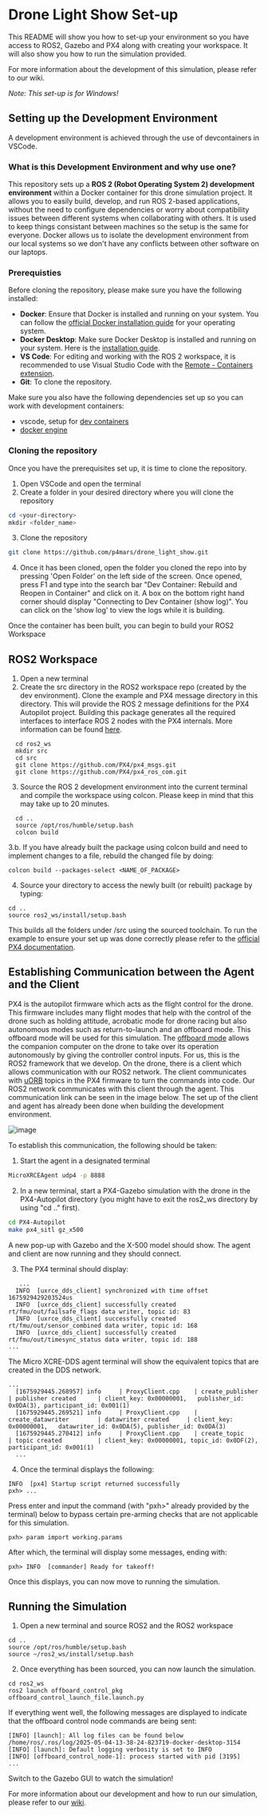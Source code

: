 # Drone Light Show Set-up
This README will show you how to set-up your environment so you have access to ROS2, Gazebo and PX4 along with creating your workspace. It will also show you how to run the simulation provided. 

For more information about the development of this simulation, please refer to our wiki. 

*Note: This set-up is for Windows!*
  
## Setting up the Development Environment 
A development environment is achieved through the use of devcontainers in VSCode. 

### What is this Development Environment and why use one?

This repository sets up a **ROS 2 (Robot Operating System 2) development environment** within a Docker container for this drone simulation project. It allows you to easily build, develop, and run ROS 2-based applications, without the need to configure dependencies or worry about compatibility issues between different systems when collaborating with others. It is used to keep things consistant between machines so the setup is the same for everyone. Docker allows us to isolate the development environment from our local systems so we don't have any conflicts between other software on our laptops. 

### Prerequisties
Before cloning the repository, please make sure you have the following installed: 

- **Docker**: Ensure that Docker is installed and running on your system. You can follow the [official Docker installation guide](https://docs.docker.com/get-docker/) for your operating system.
- **Docker Desktop**: Make sure Docker Desktop is installed and running on your system. Here is the [installation guide](https://www.docker.com/products/docker-desktop/).
- **VS Code**: For editing and working with the ROS 2 workspace, it is recommended to use Visual Studio Code with the [Remote - Containers extension](https://marketplace.visualstudio.com/items?itemName=ms-vscode-remote.remote-containers).
- **Git**: To clone the repository.

Make sure you also have the following dependencies set up so you can work with development containers:
- vscode, setup for [dev containers](https://code.visualstudio.com/docs/devcontainers/containers)
- [docker engine](https://docs.docker.com/engine/install/ubuntu/)

### Cloning the repository 

Once you have the prerequisites set up, it is time to clone the repository. 

1. Open VSCode and open the terminal 
2. Create a folder in your desired directory where you will clone the repository

```powershell
cd <your-directory>
mkdir <folder_name>
```
3. Clone the repository 
```bash
git clone https://github.com/p4mars/drone_light_show.git
```
4. Once it has been cloned, open the folder you cloned the repo into by pressing 'Open Folder' on the left side of the screen. Once opened, press F1 and type into the search bar "Dev Container: Rebuild and Reopen in Container" and click on it. A box on the bottom right hand corner should display "Connecting to Dev Container (show log)". You can click on the 'show log' to view the logs while it is building.

Once the container has been built, you can begin to build your ROS2 Workspace

## ROS2 Workspace 

1. Open a new terminal
2. Create the src directory in the ROS2 workspace repo (created by the dev environment). Clone the example and PX4 message directory in this directory. This will provide the ROS 2 message definitions for the PX4 Autopilot project. Building this package generates all the required interfaces to interface ROS 2 nodes with the PX4 internals. More information can be found [here](https://docs.px4.io/main/en/middleware/uxrce_dds.html#supported-uorb-messages). 
```
  cd ros2_ws
  mkdir src
  cd src
  git clone https://github.com/PX4/px4_msgs.git
  git clone https://github.com/PX4/px4_ros_com.git
```
3. Source the ROS 2 development environment into the current terminal and compile the workspace using colcon. Please keep in mind that this may take up to 20 minutes. 
```
  cd ..
  source /opt/ros/humble/setup.bash
  colcon build
```
3.b. If you have already built the package using colcon build and need to implement changes to a file, rebuild the changed file by doing:
```
colcon build --packages-select <NAME_OF_PACKAGE>
```

4. Source your directory to access the newly built (or rebuilt) package by typing:
```
cd ..
source ros2_ws/install/setup.bash
```

This builds all the folders under /src using the sourced toolchain. To run the example to ensure your set up was done correctly please refer to the [official PX4 documentation](https://docs.px4.io/main/en/ros2/user_guide.html#running-the-example). 

## Establishing Communication between the Agent and the Client 
PX4 is the autopilot firmware which acts as the flight control for the drone. This firmware includes many flight modes that help with the control of the drone such as holding attitude, acrobatic mode for drone racing but also autonomous modes such as return-to-launch and an offboard mode. This offboard mode will be used for this simulation. The [offboard mode](https://docs.px4.io/main/en/flight_modes/offboard.html) allows the companion computer on the drone to take over its operation autonomously by giving the controller control inputs. For us, this is the ROS2 framework that we develop. On the drone, there is a client which allows communication with our ROS2 network. The client communicates with [uORB](https://docs.px4.io/main/en/msg_docs/) topics in the PX4 firmware to turn the commands into code. Our ROS2 network communicates with this client through the agent. This communication link can be seen in the image below. The set up of the client and agent has already been done when building the development environment. 

![image](https://github.com/user-attachments/assets/1a828b53-ca2c-4274-822d-ad8c367571f2)

To establish this communication, the following should be taken:

1. Start the agent in a designated terminal
```bash
MicroXRCEAgent udp4 -p 8888
```
2. In a new terminal, start a PX4-Gazebo simulation with the drone in the PX4-Autopilot directory (you might have to exit the ros2_ws directory by using "cd .." first).
```bash
cd PX4-Autopilot
make px4_sitl gz_x500
```
A new pop-up with Gazebo and the X-500 model should show. The agent and client are now running and they should connect.

3. The PX4 terminal should display:
```
   ...
  INFO  [uxrce_dds_client] synchronized with time offset 1675929429203524us
  INFO  [uxrce_dds_client] successfully created rt/fmu/out/failsafe_flags data writer, topic id: 83
  INFO  [uxrce_dds_client] successfully created rt/fmu/out/sensor_combined data writer, topic id: 168
  INFO  [uxrce_dds_client] successfully created rt/fmu/out/timesync_status data writer, topic id: 188
...
```
The Micro XCRE-DDS agent terminal will show the equivalent topics that are created in the DDS network.
```
...
  [1675929445.268957] info     | ProxyClient.cpp    | create_publisher         | publisher created      | client_key: 0x00000001,   publisher_id: 0x0DA(3), participant_id: 0x001(1)
  [1675929445.269521] info     | ProxyClient.cpp    | create_datawriter        | datawriter created     | client_key: 0x00000001,   datawriter_id: 0x0DA(5), publisher_id: 0x0DA(3)
  [1675929445.270412] info     | ProxyClient.cpp    | create_topic             | topic created          | client_key: 0x00000001, topic_id: 0x0DF(2), participant_id: 0x001(1)
  ...
```
4. Once the terminal displays the following:
```
INFO  [px4] Startup script returned successfully
pxh> ...
```
Press enter and input the command (with "pxh>" already provided by the terminal) below to bypass certain pre-arming checks that are not applicable for this simulation.
```
pxh> param import working.params
```
After which, the terminal will display some messages, ending with:
```
pxh> INFO  [commander] Ready for takeoff!
```
Once this displays, you can now move to running the simulation. 

## Running the Simulation

1. Open a new terminal and source ROS2 and the ROS2 workspace
```
cd ..
source /opt/ros/humble/setup.bash
source ~/ros2_ws/install/setup.bash
```

2. Once everything has been sourced, you can now launch the simulation. 
```
cd ros2_ws
ros2 launch offboard_control_pkg offboard_control_launch_file.launch.py
```

If everything went well, the following messages are displayed to indicate that the offboard control node commands are being sent:
```
[INFO] [launch]: All log files can be found below /home/ros/.ros/log/2025-05-04-13-38-24-823719-docker-desktop-3154
[INFO] [launch]: Default logging verbosity is set to INFO
[INFO] [offboard_control_node-1]: process started with pid [3195]
...
```

Switch to the Gazebo GUI to watch the simulation!

For more information about our development and how to run our simulation, please refer to our [wiki](https://github.com/p4mars/drone_light_show/wiki).
